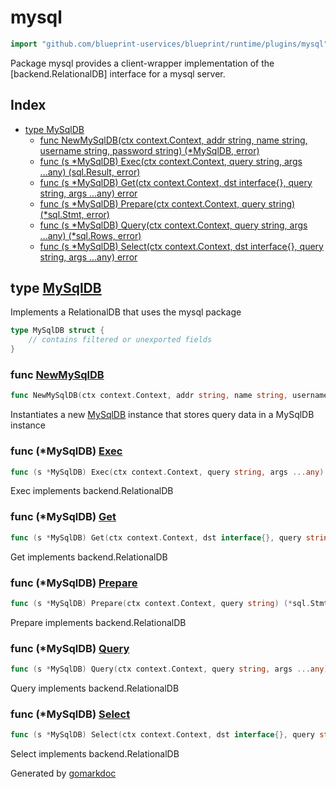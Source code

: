<!-- Code generated by gomarkdoc. DO NOT EDIT -->

# mysql

```go
import "github.com/blueprint-uservices/blueprint/runtime/plugins/mysql"
```

Package mysql provides a client\-wrapper implementation of the \[backend.RelationalDB\] interface for a mysql server.

## Index

- [type MySqlDB](<#MySqlDB>)
  - [func NewMySqlDB\(ctx context.Context, addr string, name string, username string, password string\) \(\*MySqlDB, error\)](<#NewMySqlDB>)
  - [func \(s \*MySqlDB\) Exec\(ctx context.Context, query string, args ...any\) \(sql.Result, error\)](<#MySqlDB.Exec>)
  - [func \(s \*MySqlDB\) Get\(ctx context.Context, dst interface\{\}, query string, args ...any\) error](<#MySqlDB.Get>)
  - [func \(s \*MySqlDB\) Prepare\(ctx context.Context, query string\) \(\*sql.Stmt, error\)](<#MySqlDB.Prepare>)
  - [func \(s \*MySqlDB\) Query\(ctx context.Context, query string, args ...any\) \(\*sql.Rows, error\)](<#MySqlDB.Query>)
  - [func \(s \*MySqlDB\) Select\(ctx context.Context, dst interface\{\}, query string, args ...any\) error](<#MySqlDB.Select>)


<a name="MySqlDB"></a>
## type [MySqlDB](<https://gitlab.mpi-sws.org/cld/blueprint2/blueprint/blob/main/runtime/plugins/mysql/reldb.go#L14-L17>)

Implements a RelationalDB that uses the mysql package

```go
type MySqlDB struct {
    // contains filtered or unexported fields
}
```

<a name="NewMySqlDB"></a>
### func [NewMySqlDB](<https://gitlab.mpi-sws.org/cld/blueprint2/blueprint/blob/main/runtime/plugins/mysql/reldb.go#L20>)

```go
func NewMySqlDB(ctx context.Context, addr string, name string, username string, password string) (*MySqlDB, error)
```

Instantiates a new [MySqlDB](<#MySqlDB>) instance that stores query data in a MySqlDB instance

<a name="MySqlDB.Exec"></a>
### func \(\*MySqlDB\) [Exec](<https://gitlab.mpi-sws.org/cld/blueprint2/blueprint/blob/main/runtime/plugins/mysql/reldb.go#L46>)

```go
func (s *MySqlDB) Exec(ctx context.Context, query string, args ...any) (sql.Result, error)
```

Exec implements backend.RelationalDB

<a name="MySqlDB.Get"></a>
### func \(\*MySqlDB\) [Get](<https://gitlab.mpi-sws.org/cld/blueprint2/blueprint/blob/main/runtime/plugins/mysql/reldb.go#L66>)

```go
func (s *MySqlDB) Get(ctx context.Context, dst interface{}, query string, args ...any) error
```

Get implements backend.RelationalDB

<a name="MySqlDB.Prepare"></a>
### func \(\*MySqlDB\) [Prepare](<https://gitlab.mpi-sws.org/cld/blueprint2/blueprint/blob/main/runtime/plugins/mysql/reldb.go#L56>)

```go
func (s *MySqlDB) Prepare(ctx context.Context, query string) (*sql.Stmt, error)
```

Prepare implements backend.RelationalDB

<a name="MySqlDB.Query"></a>
### func \(\*MySqlDB\) [Query](<https://gitlab.mpi-sws.org/cld/blueprint2/blueprint/blob/main/runtime/plugins/mysql/reldb.go#L51>)

```go
func (s *MySqlDB) Query(ctx context.Context, query string, args ...any) (*sql.Rows, error)
```

Query implements backend.RelationalDB

<a name="MySqlDB.Select"></a>
### func \(\*MySqlDB\) [Select](<https://gitlab.mpi-sws.org/cld/blueprint2/blueprint/blob/main/runtime/plugins/mysql/reldb.go#L61>)

```go
func (s *MySqlDB) Select(ctx context.Context, dst interface{}, query string, args ...any) error
```

Select implements backend.RelationalDB

Generated by [gomarkdoc](<https://github.com/princjef/gomarkdoc>)
